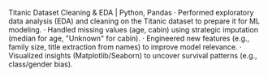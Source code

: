 Titanic Dataset Cleaning & EDA | Python, Pandas
·	Performed exploratory data analysis (EDA) and cleaning on the Titanic dataset to prepare it for ML modeling.
·	Handled missing values (age, cabin) using strategic imputation (median for age, "Unknown" for cabin).
·	Engineered new features (e.g., family size, title extraction from names) to improve model relevance.
·	Visualized insights (Matplotlib/Seaborn) to uncover survival patterns (e.g., class/gender bias).
